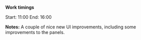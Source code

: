 **Work timings**

Start: 11:00
End: 16:00

**Notes:**
A couple of nice new UI improvements, including some improvements to the panels.